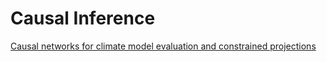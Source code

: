 # Causal Inference

[Causal networks for climate model evaluation
and constrained projections](https://www.nature.com/articles/s41467-020-15195-y.pdf)

